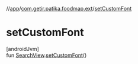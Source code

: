 //[app](../../index.md)/[com.getir.patika.foodmap.ext](index.md)/[setCustomFont](set-custom-font.md)

# setCustomFont

[androidJvm]\
fun [SearchView](https://developer.android.com/reference/kotlin/android/widget/SearchView.html).[setCustomFont](set-custom-font.md)()
